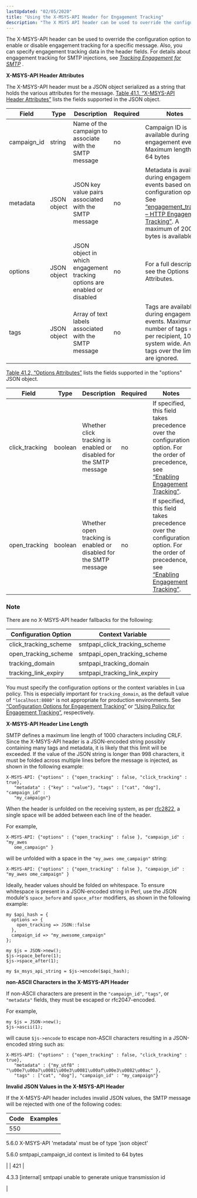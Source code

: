 ```yaml
---
lastUpdated: "02/05/2020"
title: "Using the X-MSYS-API Header for Engagement Tracking"
description: "The X MSYS API header can be used to override the configuration option to enable or disable engagement tracking for a specific message Also you can specify engagement tracking data in the header fields For details about engagement tracking for SMTP injections see Chapter 41 Tracking Engagement for SMTP X..."
---
```


The X-MSYS-API header can be used to override the configuration option to enable or disable engagement tracking for a specific message. Also, you can specify engagement tracking data in the header fields. For details about engagement tracking for SMTP injections, see [*Tracking Engagement for SMTP*](/momentum/4/engagement-tracking-smtp) .

**X-MSYS-API Header Attributes** 

The X-MSYS-API header must be a JSON object serialized as a string that holds the various attributes for the message. [Table 41.1, “X-MSYS-API Header Attributes”](/momentum/4/x-msys-api-header#x-msys-api-header-table) lists the fields supported in the JSON object.

<a name="x-msys-api-header-table"></a> 


| Field | Type | Description | Required | Notes |
| --- | --- | --- | --- | --- |
| campaign_id | string | Name of the campaign to associate with the SMTP message | no | Campaign ID is available during engagement events. Maximum length - 64 bytes |
| metadata | JSON object | JSON key value pairs associated with the SMTP message | no | Metadata is available during engagement events based on a configuration option. See [“engagement_tracker – HTTP Engagement Tracking”](/momentum/4/modules/engage-tracker). A maximum of 200 bytes is available. |
| options | JSON object | JSON object in which engagement tracking options are enabled or disabled | no | For a full description, see the Options Attributes. |
| tags | JSON object | Array of text labels associated with the SMTP message | no | Tags are available during engagement events. Maximum number of tags = 10 per recipient, 100 system wide. Any tags over the limits are ignored. |

[Table 41.2, “Options Attributes”](/momentum/4/x-msys-api-header#x-msys-api-options-table) lists the fields supported in the "options" JSON object.

<a name="x-msys-api-options-table"></a> 


| Field | Type | Description | Required | Notes |
| --- | --- | --- | --- | --- |
| click_tracking | boolean | Whether click tracking is enabled or disabled for the SMTP message | no | If specified, this field takes precedence over the configuration option. For the order of precedence, see [“Enabling Engagement Tracking”](/momentum/4/modules/smtpapi#modules.smtpapi.enable). |
| open_tracking | boolean | Whether open tracking is enabled or disabled for the SMTP message | no | If specified, this field takes precedence over the configuration option. For the order of precedence, see [“Enabling Engagement Tracking”](/momentum/4/modules/smtpapi#modules.smtpapi.enable). |

### Note

There are no X-MSYS-API header fallbacks for the following:

<a name="no_fallbacks"></a> 


| Configuration Option | Context Variable |
| --- | --- |
| click_tracking_scheme | smtpapi_click_tracking_scheme |
| open_tracking_scheme | smtpapi_open_tracking_scheme |
| tracking_domain | smtpapi_tracking_domain |
| tracking_link_expiry | smtpapi_tracking_link_expiry |

You must specify the configuration options or the context variables in Lua policy. This is especially important for `tracking_domain`, as the default value of `"localhost:8080"` is not appropriate for production environments. See [“Configuration Options for Engagement Tracking”](/momentum/4/modules/smtpapi#modules.smtpapi.config.options) or [“Using Policy for Engagement Tracking”](/momentum/4/engagement-tracking-smtp-policy), respectively.

**X-MSYS-API Header Line Length** 

SMTP defines a maximum line length of 1000 characters including CRLF. Since the X-MSYS-API header is a JSON-encoded string possibly containing many tags and metadata, it is likely that this limit will be exceeded. If the value of the JSON string is longer than 998 characters, it must be folded across multiple lines before the message is injected, as shown in the following example:

```
X-MSYS-API: {"options" : {"open_tracking" : false, "click_tracking" : true},
   "metadata" : {"key" : "value"}, "tags" : ["cat", "dog"], "campaign_id" :
   "my_campaign"}
```

When the header is unfolded on the receiving system, as per [rfc2822](https://www.ietf.org/rfc/rfc2822.txt), a single space will be added between each line of the header.

For example,

```
X-MSYS-API: {"options" : {"open_tracking" : false }, "campaign_id" : "my_awes
   ome_campaign" }
```

will be unfolded with a space in the `"my_awes ome_campaign"` string:

`X-MSYS-API: {"options" : {"open_tracking" : false }, "campaign_id" : "my_awes ome_campaign" }`

Ideally, header values should be folded on whitespace. To ensure whitespace is present in a JSON-encoded string in Perl, use the JSON module's `space_before` and `space_after` modifiers, as shown in the following example:

```
my $api_hash = {
  options => {
    open_tracking => JSON::false
  },
  campaign_id => "my_awesome_campaign"
};

my $js = JSON->new();
$js->space_before(1);
$js->space_after(1);

my $x_msys_api_string = $js->encode($api_hash);
```

**non-ASCII Characters in the X-MSYS-API Header** 

If non-ASCII characters are present in the `"campaign_id"`, `"tags"`, or `"metadata"` fields, they must be escaped or rfc2047-encoded.

For example,

```
my $js = JSON->new();
$js->ascii(1);
```

will cause `$js->encode` to escape non-ASCII characters resulting in a JSON-encoded string such as:

```
X-MSYS-API: {"options" : {"open_tracking" : false, "click_tracking" : true},
   "metadata" : {"my_utf8" : "\u00e7\u00a7\u0081\u00e3\u0081\u00af\u00e3\u0082\u00ac" },
   "tags" : ["cat", "dog"], "campaign_id" : "my_campaign"}
```

**Invalid JSON Values in the X-MSYS-API Header** 

If the X-MSYS-API header includes invalid JSON values, the SMTP message will be rejected with one of the following codes:

<a name="x-msys-api-error-table"></a> 


| Code | Examples |
| --- | --- |
| 550 | 

5.6.0 X-MSYS-API 'metadata' must be of type 'json object'

5.6.0 smtpapi_campaign_id context is limited to 64 bytes

 |
| 421 | 

4.3.3 [internal] smtpapi unable to generate unique transmission id

 |